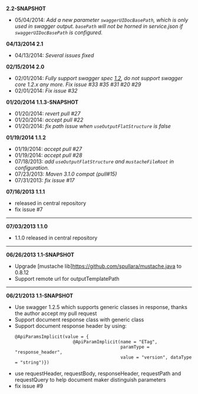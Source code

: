 **2.2-SNAPSHOT**
- 05/04/2014: *Add a new parameter `swaggerUIDocBasePath`, which is only used in swagger output. `basePath` will not be horned in service.json if `swaggerUIDocBasePath` is configured.*

**04/13/2014 2.1**
- 04/13/2014: *Several issues fixed*


**02/15/2014 2.0**
- 02/01/2014: *Fully support swagger spec [1.2](https://github.com/wordnik/swagger-core/wiki/1.2-transition), do not support swagger core 1.2.x any more.*
             *Fix issue #33 #35 #31 #20 #29*
- 02/01/2014: *Fix issue #32*



**01/20/2014 1.1.3-SNAPSHOT**
- 01/20/2014: *revert pull #27*
- 01/20/2014: *accept pull #22*
- 01/20/2014: *fix path issue when `useOutputFlatStructure` is false*

**01/19/2014 1.1.2**
- 01/19/2014: *accept pull #27*
- 01/19/2014: *accept pull #28*
- 07/18/2013:  *add `useOutputFlatStructure` and `mustacheFileRoot` in configuration.* 
- 07/23/2013:  *Maven 3.1.0 compat (pull#15)*
- 07/31/2013:  *fix issue #17*

**07/16/2013 1.1.1**
- released in central repository
- fix issue #7

-----

**07/03/2013 1.1.0**
- 1.1.0 released in central repository

-----

**06/26/2013 1.1-SNAPSHOT**
- Upgrade [mustache lib]https://github.com/spullara/mustache.java to 0.8.12
- Support remote url for outputTemplatePath

-----

**06/21/2013 1.1-SNAPSHOT**
- Use swagger 1.2.5 which supports generic classes in response, thanks the author accept my pull request
- Support document response class with generic class
- Support document response header by using:
  ```
  @ApiParamsImplicit(value = {
                        @ApiParamImplicit(name = "ETag", 
                                          paramType = "response_header",
                                          value = "version", dataType = "string")})
  ```
- use requestHeader, requestBody, responseHeader, requestPath and requestQuery to help document maker distinguish parameters
- fix issue #9

